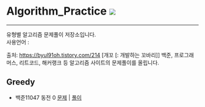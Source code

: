 # Algorithm_Practice <img src="https://img.shields.io/badge/python-3776AB?style=for-the-badge&logo=python&logoColor=white"> 
--------
유형별 알고리즘 문제풀이 저장소입니다.<br>
사용언어 : 

출처: https://byul91oh.tistory.com/214 [개꼬 [: 개발하는 꼬바리]]
백준, 프로그래머스, 리트코드, 해커랭크 등 알고리즘 사이트의 문제풀이를 올립니다.

## Greedy ##

- 백준11047 동전 0 [문제](https://www.acmicpc.net/problem/11047)&nbsp;|&nbsp;[풀이](/Greedy/1.py)


